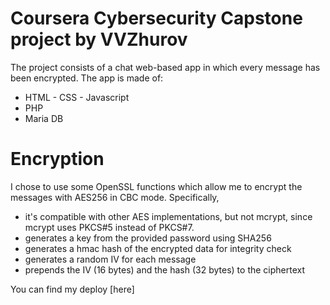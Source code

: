# Coursera Cybersecurity Capstone project by VVZhurov

The project consists of a chat web-based app in which every message has been encrypted.
The app is made of:
  - HTML - CSS - Javascript
  - PHP
  - Maria DB

# Encryption 

I chose to use some OpenSSL functions which allow me to encrypt the messages with AES256 in CBC mode.
Specifically,
- it's compatible with other AES implementations, but not mcrypt, since mcrypt uses PKCS#5 instead of PKCS#7.
- generates a key from the provided password using SHA256
- generates a hmac hash of the encrypted data for integrity check
- generates a random IV for each message
- prepends the IV (16 bytes) and the hash (32 bytes) to the ciphertext

You can find my deploy  [here]
